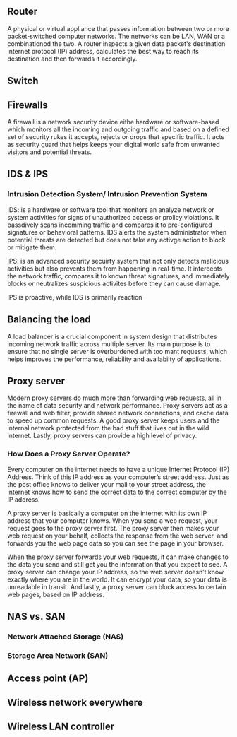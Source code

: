 ## Router

A physical or virtual appliance that passes information between two or more packet-switched computer networks. The networks can be LAN, WAN or a combinationod the two.
A router inspects a given data packet's destination internet protocol (IP) address, calculates the best way to reach its destination and then forwards it accordingly.

## Switch

## Firewalls

A firewall is a network security device eithe hardware or software-based which monitors all the incoming and outgoing traffic and based on a defined set of security rukes it accepts, rejects or drops that specific traffic.
It acts as security guard that helps keeps your digital world safe from unwanted visitors and potential threats.

## IDS & IPS

### Intrusion Detection System/ Intrusion Prevention System

IDS: is a hardware or software tool that monitors an analyze network or system activities for signs of unauthorized access or prolicy violations.
It passdively scans incomming traffic and compares it to pre-configured signatures or behavioral patterns.
IDS alerts the system administrator when potential threats are detected but does not take any activge action to block or mitigate them.

IPS: is an advanced security secuirty system that not only detects malicious activities but also prevents them from happening in real-time.
It intercepts the network traffic, compares it to known threat signatures, and immediately blocks or neutralizes suspicious activites before they can cause damage.

IPS is proactive, while IDS is primarily reaction

## Balancing the load

A load balancer is a crucial component in system design that distributes incoming network traffic across multiple server. Its main purpose is to ensure that no single server is overburdened with too mant requests, which helps improves the performance, reliability and availabilty of applications.


## Proxy server 
Modern proxy servers do much more than forwarding web requests, all in the name of data security and network performance. Proxy servers act as a firewall and web filter, provide shared network connections, and cache data to speed up common requests. A good proxy server keeps users and the internal network protected from the bad stuff that lives out in the wild internet. Lastly, proxy servers can provide a high level of privacy.
### How Does a Proxy Server Operate?
Every computer on the internet needs to have a unique Internet Protocol (IP) Address. Think of this IP address as your computer’s street address. Just as the post office knows to deliver your mail to your street address, the internet knows how to send the correct data to the correct computer by the IP address.

A proxy server is basically a computer on the internet with its own IP address that your computer knows. When you send a web request, your request goes to the proxy server first. The proxy server then makes your web request on your behalf, collects the response from the web server, and forwards you the web page data so you can see the page in your browser.

When the proxy server forwards your web requests, it can make changes to the data you send and still get you the information that you expect to see. A proxy server can change your IP address, so the web server doesn’t know exactly where you are in the world. It can encrypt your data, so your data is unreadable in transit. And lastly, a proxy server can block access to certain web pages, based on IP address.

## NAS vs. SAN

### Network Attached Storage (NAS)

### Storage Area Network (SAN)

## Access point (AP)

## Wireless network everywhere

## Wireless LAN controller

